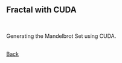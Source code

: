 ## Fractal with CUDA
<br/>

Generating the Mandelbrot Set using CUDA.

<br/>[Back](https://github.com/ManuCanedo/DailyCodingChallenges-Cpp) 
